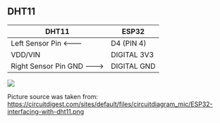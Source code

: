 DHT11
------------------------------


| DHT11 | ESP32 |
| --------------- | --------------- |
| Left Sensor Pin <--- | D4 (PIN 4) |
| VDD/VIN | DIGITAL 3V3 |
| Right Sensor Pin GND ---> | DIGITAL GND|

![](https://circuitdigest.com/sites/default/files/circuitdiagram_mic/ESP32-interfacing-with-dht11.png)




Picture source was taken from: https://circuitdigest.com/sites/default/files/circuitdiagram_mic/ESP32-interfacing-with-dht11.png
